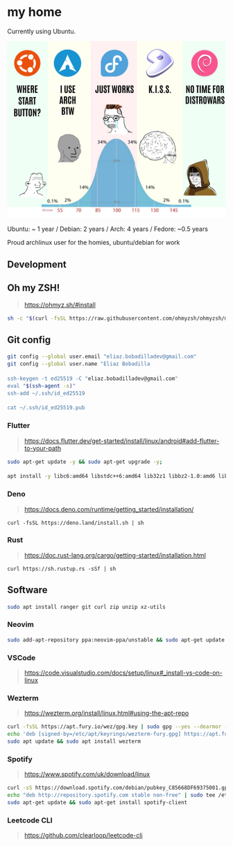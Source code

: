 # my home

Currently using Ubuntu.

![Linux](./enlightenment.png)

Ubuntu: ~ 1 year / Debian: 2 years / Arch: 4 years / Fedore: ~0.5 years

Proud archlinux user for the homies, ubuntu/debian for work

## Development

## Oh my ZSH!

> https://ohmyz.sh/#install

```sh
sh -c "$(curl -fsSL https://raw.githubusercontent.com/ohmyzsh/ohmyzsh/master/tools/install.sh)"
```

## Git config

```sh
git config --global user.email "eliaz.bobadilladev@gmail.com"
git config --global user.name "Eliaz Bobadilla

ssh-keygen -t ed25519 -C "eliaz.bobadilladev@gmail.com"
eval "$(ssh-agent -s)"
ssh-add ~/.ssh/id_ed25519

cat ~/.ssh/id_ed25519.pub
```

### Flutter

> https://docs.flutter.dev/get-started/install/linux/android#add-flutter-to-your-path

```sh
sudo apt-get update -y && sudo apt-get upgrade -y;

apt install -y libc6:amd64 libstdc++6:amd64 lib32z1 libbz2-1.0:amd6 libgtk-3-dev ninja-build cmake clang  libglu1-mesa;
```

### Deno

> https://docs.deno.com/runtime/getting_started/installation/

```
curl -fsSL https://deno.land/install.sh | sh
```

### Rust

> https://doc.rust-lang.org/cargo/getting-started/installation.html

```
curl https://sh.rustup.rs -sSf | sh
```

## Software

```sh
sudo apt install ranger git curl zip unzip xz-utils
```

### Neovim

```sh
sudo add-apt-repository ppa:neovim-ppa/unstable && sudo apt-get update && sudo apt-get install neovim
```

### VSCode

> https://code.visualstudio.com/docs/setup/linux#_install-vs-code-on-linux

### Wezterm

> https://wezterm.org/install/linux.html#using-the-apt-repo

```sh
curl -fsSL https://apt.fury.io/wez/gpg.key | sudo gpg --yes --dearmor -o /etc/apt/keyrings/wezterm-fury.gpg
echo 'deb [signed-by=/etc/apt/keyrings/wezterm-fury.gpg] https://apt.fury.io/wez/ * *' | sudo tee /etc/apt/sources.list.d/wezterm.list
sudo apt update && sudo apt install wezterm
```

### Spotify

> https://www.spotify.com/uk/download/linux

```sh
curl -sS https://download.spotify.com/debian/pubkey_C85668DF69375001.gpg | sudo gpg --dearmor --yes -o /etc/apt/trusted.gpg.d/spotify.gpg
echo "deb http://repository.spotify.com stable non-free" | sudo tee /etc/apt/sources.list.d/spotify.list
sudo apt-get update && sudo apt-get install spotify-client
```

### Leetcode CLI

> https://github.com/clearloop/leetcode-cli
